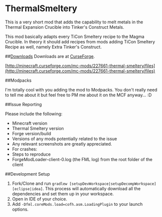 # ThermalSmeltery
This is a very short mod that adds the capability to melt metals in the Thermal Expansion Crucible into Tinker's Construct Metals.

This mod basically adapts every TiCon Smeltery recipe to the Magma Crucible. In theory it should add recipes from mods adding TiCon Smeltery Recipe as well, namely Extra Tinker's Construct.


##[Downloads](http://minecraft.curseforge.com/mc-mods/227661-thermal-smeltery/files)
Downloads are at [CurseForge](http://minecraft.curseforge.com/mc-mods/227661-thermal-smeltery/files).

[http://minecraft.curseforge.com/mc-mods/227661-thermal-smeltery/files](http://minecraft.curseforge.com/mc-mods/227661-thermal-smeltery/files)


##Modpacks

I'm totally cool with you adding the mod to Modpacks. You don't really need to tell me about it but feel free to PM me about it on the MCF anyway... :D


##Issue Reporting

Please include the following:

* Minecraft version
* Thermal Smeltery version
* Forge version/build
* Versions of any mods potentially related to the issue
* Any relevant screenshots are greatly appreciated.
* For crashes:
 * Steps to reproduce
 * ForgeModLoader-client-0.log (the FML log) from the root folder of the client


##Development Setup

1. Fork/Clone and run `gradlew [setupDevWorkspace|setupDecompWorkspace] [eclipse|idea]`. This process will automatically download all the dependencies and set them up in your workspace.
2. Open in IDE of your choice.
3. Add `-Dfml.coreMods.load=cofh.asm.LoadingPlugin` to your launch options.
